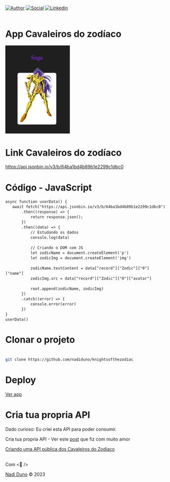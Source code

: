 [![Author](https://img.shields.io/badge/Dev-Nadi%20Duno-blueviolet%20)](https://portfolio-nadi.vercel.app/)
[![Social](https://img.shields.io/twitter/follow/nadiduno?label=%40nadiduno&style=social)](https://twitter.com/nadiduno)
[![Linkedin](https://img.shields.io/badge/in-Nadi%20Duno-blue)](https://www.linkedin.com/in/nadiduno/)
<br />
<br />

# App Cavaleiros do zodíaco

<div>
  <img 
    alt="Portfólio de Nadi Duno"
    src="https://github.com/nadiduno/knightsofthezodiac/blob/main/.github/ImgApp.png" 
    width="40%"
  >
  <br />
</div>


# Link Cavaleiros do zodíaco

https://api.jsonbin.io/v3/b/64ba1bd4b89b1e2299c1dbc0

# Código - JavaScript

 ```JS
 async function userData() {
    await fetch("https://api.jsonbin.io/v3/b/64ba1bd4b89b1e2299c1dbc0")
        .then((response) => {
            return response.json();
        })
        .then((data) => {
            // Estudando os dados 
            console.log(data)

            // Criando o DOM com JS
            let zodicName = document.createElement('p')
            let zodicImg = document.createElement('img')

            zodicName.textContent = data["record"]["Zodic"]["0"]["name"]
            zodicImg.src = data["record"]["Zodic"]["0"]["avatar"]

            root.append(zodicName, zodicImg)
        })
        .catch((error) => {
            console.error(error)
        })
}
userData()

```

# Clonar o projeto

 ```Bash

git clone https://github.com/nadiduno/knightsofthezodiac

```
# Deploy 

[Ver app](https://knightsofthezodiac.vercel.app/)

# Cria tua propria API

Dado curioso:  Eu criei esta API para poder consumir.

Cria tua propria API - Ver este [post](https://devrelnadiduno.blogspot.com/2023/08/criando-uma-api-publica-dos-cavaleiros.html) que fiz com muito amor

[Criando uma API pública dos Cavaleiros do Zodíaco](https://devrelnadiduno.blogspot.com/2023/08/criando-uma-api-publica-dos-cavaleiros.html)

<br />
Com <💜 /> 

[Nadi Duno](https://www.linkedin.com/in/nadiduno/)  © 2023